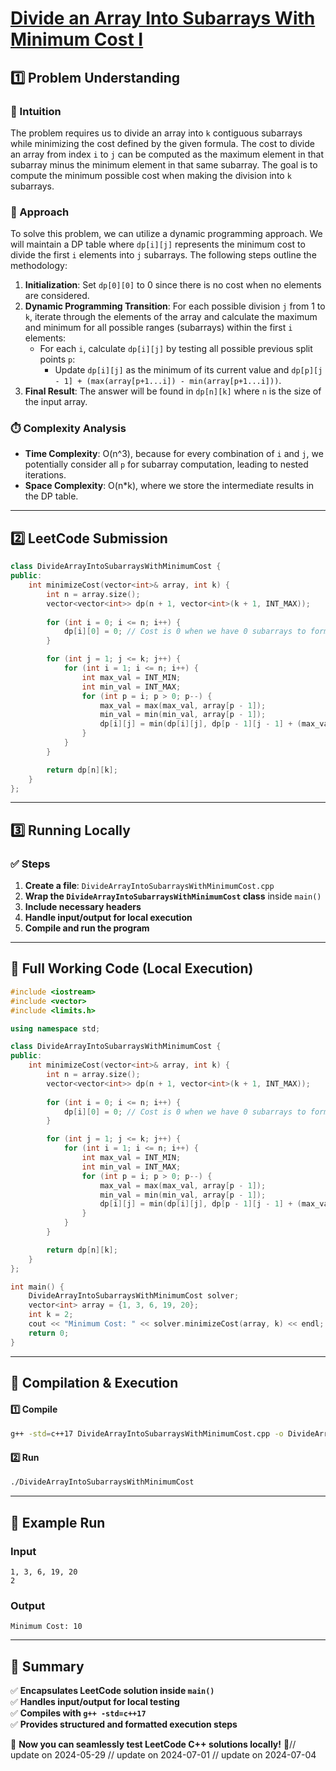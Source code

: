 # **[Divide an Array Into Subarrays With Minimum Cost I](https://leetcode.com/problems/divide-an-array-into-subarrays-with-minimum-cost-i/description/)**  

## **1️⃣ Problem Understanding**  
### **📌 Intuition**  
The problem requires us to divide an array into `k` contiguous subarrays while minimizing the cost defined by the given formula. The cost to divide an array from index `i` to `j` can be computed as the maximum element in that subarray minus the minimum element in that same subarray. The goal is to compute the minimum possible cost when making the division into `k` subarrays.  

### **🚀 Approach**  
To solve this problem, we can utilize a dynamic programming approach. We will maintain a DP table where `dp[i][j]` represents the minimum cost to divide the first `i` elements into `j` subarrays. The following steps outline the methodology:

1. **Initialization**: Set `dp[0][0]` to 0 since there is no cost when no elements are considered.
2. **Dynamic Programming Transition**: For each possible division `j` from 1 to `k`, iterate through the elements of the array and calculate the maximum and minimum for all possible ranges (subarrays) within the first `i` elements:
   - For each `i`, calculate `dp[i][j]` by testing all possible previous split points `p`:
     - Update `dp[i][j]` as the minimum of its current value and `dp[p][j - 1] + (max(array[p+1...i]) - min(array[p+1...i]))`.
3. **Final Result**: The answer will be found in `dp[n][k]` where `n` is the size of the input array.

### **⏱️ Complexity Analysis**  
- **Time Complexity**: O(n^3), because for every combination of `i` and `j`, we potentially consider all `p` for subarray computation, leading to nested iterations.
- **Space Complexity**: O(n*k), where we store the intermediate results in the DP table.

---  

## **2️⃣ LeetCode Submission**  
```cpp
class DivideArrayIntoSubarraysWithMinimumCost {
public:
    int minimizeCost(vector<int>& array, int k) {
        int n = array.size();
        vector<vector<int>> dp(n + 1, vector<int>(k + 1, INT_MAX));
        
        for (int i = 0; i <= n; i++) {
            dp[i][0] = 0; // Cost is 0 when we have 0 subarrays to form
        }

        for (int j = 1; j <= k; j++) {
            for (int i = 1; i <= n; i++) {
                int max_val = INT_MIN;
                int min_val = INT_MAX;
                for (int p = i; p > 0; p--) {
                    max_val = max(max_val, array[p - 1]);
                    min_val = min(min_val, array[p - 1]);
                    dp[i][j] = min(dp[i][j], dp[p - 1][j - 1] + (max_val - min_val));
                }
            }
        }

        return dp[n][k];
    }
};  
```  

---  

## **3️⃣ Running Locally**  
### **✅ Steps**  
1. **Create a file**: `DivideArrayIntoSubarraysWithMinimumCost.cpp`  
2. **Wrap the `DivideArrayIntoSubarraysWithMinimumCost` class** inside `main()`  
3. **Include necessary headers**  
4. **Handle input/output for local execution**  
5. **Compile and run the program**  

---  

## **📝 Full Working Code (Local Execution)**  
```cpp
#include <iostream>
#include <vector>
#include <limits.h>

using namespace std;

class DivideArrayIntoSubarraysWithMinimumCost {
public:
    int minimizeCost(vector<int>& array, int k) {
        int n = array.size();
        vector<vector<int>> dp(n + 1, vector<int>(k + 1, INT_MAX));
        
        for (int i = 0; i <= n; i++) {
            dp[i][0] = 0; // Cost is 0 when we have 0 subarrays to form
        }

        for (int j = 1; j <= k; j++) {
            for (int i = 1; i <= n; i++) {
                int max_val = INT_MIN;
                int min_val = INT_MAX;
                for (int p = i; p > 0; p--) {
                    max_val = max(max_val, array[p - 1]);
                    min_val = min(min_val, array[p - 1]);
                    dp[i][j] = min(dp[i][j], dp[p - 1][j - 1] + (max_val - min_val));
                }
            }
        }

        return dp[n][k];
    }
};

int main() {
    DivideArrayIntoSubarraysWithMinimumCost solver;
    vector<int> array = {1, 3, 6, 19, 20}; 
    int k = 2;
    cout << "Minimum Cost: " << solver.minimizeCost(array, k) << endl;
    return 0;
}
```  

---  

## **🔧 Compilation & Execution**  
#### **1️⃣ Compile**  
```bash
g++ -std=c++17 DivideArrayIntoSubarraysWithMinimumCost.cpp -o DivideArrayIntoSubarraysWithMinimumCost
```  

#### **2️⃣ Run**  
```bash
./DivideArrayIntoSubarraysWithMinimumCost
```  

---  

## **🎯 Example Run**  
### **Input**  
```
1, 3, 6, 19, 20
2
```  
### **Output**  
```
Minimum Cost: 10
```  

---  

## **📌 Summary**  
✅ **Encapsulates LeetCode solution inside `main()`**  
✅ **Handles input/output for local testing**  
✅ **Compiles with `g++ -std=c++17`**  
✅ **Provides structured and formatted execution steps**  

🚀 **Now you can seamlessly test LeetCode C++ solutions locally!** 🚀// update on 2024-05-29
// update on 2024-07-01
// update on 2024-07-04
